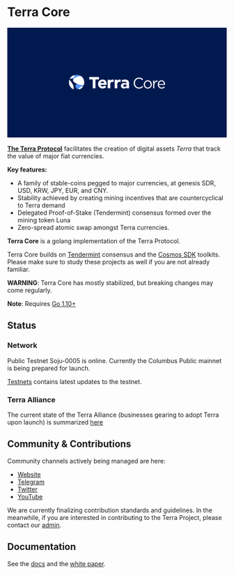 # Terra Core
![banner](docs/terra-core.png)

**[The Terra Protocol](https://www.terra.money)** facilitates the creation of digital assets _Terra_ that track the value of major fiat currencies. 

**Key features:**

- A family of stable-coins pegged to major currencies, at genesis SDR, USD, KRW, JPY, EUR, and CNY. 
- Stability achieved by creating mining incentives that are countercyclical to Terra demand
- Delegated Proof-of-Stake (Tendermint) consensus formed over the mining token Luna 
- Zero-spread atomic swap amongst Terra currencies. 

**Terra Core** is a golang implementation of the Terra Protocol. 

Terra Core builds on [Tendermint](https://github.com/tendermint/tendermint) consensus and the [Cosmos SDK](https://github.com/cosmos/cosmos-sdk) toolkits. Please make sure to study these projects as well if you are not already familiar. 

**WARNING**: Terra Core has mostly stabilized, but breaking changes may come regularly. 

**Note**: Requires [Go 1.10+](https://golang.org/dl/)

## Status

### Network

Public Testnet Soju-0005 is online. Currently the Columbus Public mainnet is being prepared for launch. 

[Testnets](https://github.com/terra-project/testnets) contains latest updates to the testnet. 


### Terra Alliance

The current state of the Terra Alliance (businesses gearing to adopt Terra upon launch) is summarized [here](https://medium.com/terra-money/state-of-the-terra-alliance-d7f3ff8f6411?fbclid=IwAR2xyZ2sRi_gTHeNPH8tL_VoXpvmDq3sdWMwXaSQCAbHhQGhIEx-yHxWRio)


## Community & Contributions

Community channels actively being managed are here: 
- [Website](https://terra.money/) 
- [Telegram](https://t.me/terra_announcements) 
- [Twitter](https://twitter.com/terra_money)
- [YouTube](https://goo.gl/3G4T1z)

We are currently finalizing contribution standards and guidelines. In the meanwhile, if you are interested in contributing to the Terra Project, please contact our [admin](mailto:general@terra.money). 

## Documentation

See the [docs](./docs/guide/README.md) and the [white paper](https://terra.money/static/Terra_White_Paper.pdf).
